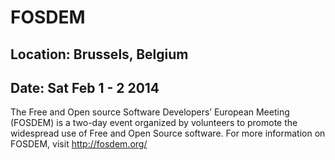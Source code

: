 # FOSDEM
## Location: Brussels, Belgium
## Date: Sat Feb 1 - 2 2014

The Free and Open source Software Developers’ European Meeting (FOSDEM) is a
two-day event organized by volunteers to promote the widespread use of Free and
Open Source software. For more information on FOSDEM, visit http://fosdem.org/


